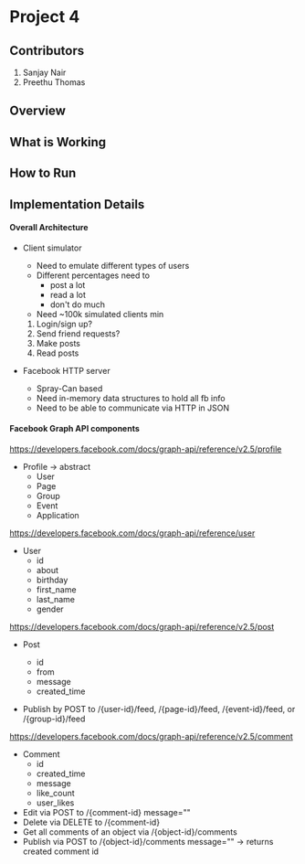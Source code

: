 # Project 4

## Contributors

1. Sanjay Nair
2. Preethu Thomas


## Overview


 
## What is Working


## How to Run


## Implementation Details


#### Overall Architecture

- Client simulator
    - Need to emulate different types of users
    - Different percentages need to
        - post a lot
        - read a lot
        - don't do much
    - Need ~100k simulated clients min
    1. Login/sign up?
    2. Send friend requests?
    3. Make posts
    4. Read posts

- Facebook HTTP server
    - Spray-Can based
    - Need in-memory data structures to hold all fb info
    - Need to be able to communicate via HTTP in JSON

#### Facebook Graph API components
    
https://developers.facebook.com/docs/graph-api/reference/v2.5/profile
- Profile -> abstract
    - User
    - Page
    - Group
    - Event
    - Application

https://developers.facebook.com/docs/graph-api/reference/user
- User
    - id
    - about
    - birthday
    - first_name
    - last_name
    - gender
    
https://developers.facebook.com/docs/graph-api/reference/v2.5/post
- Post
   - id
   - from
   - message
   - created_time
   
- Publish by POST to /{user-id}/feed, /{page-id}/feed, /{event-id}/feed, or /{group-id}/feed
    
    
https://developers.facebook.com/docs/graph-api/reference/v2.5/comment
- Comment
    - id
    - created_time
    - message
    - like_count
    - user_likes
- Edit via POST to /{comment-id} message=""
- Delete via DELETE to /{comment-id}
- Get all comments of an object via /{object-id}/comments
- Publish via POST to /{object-id}/comments message="" -> returns created comment id
